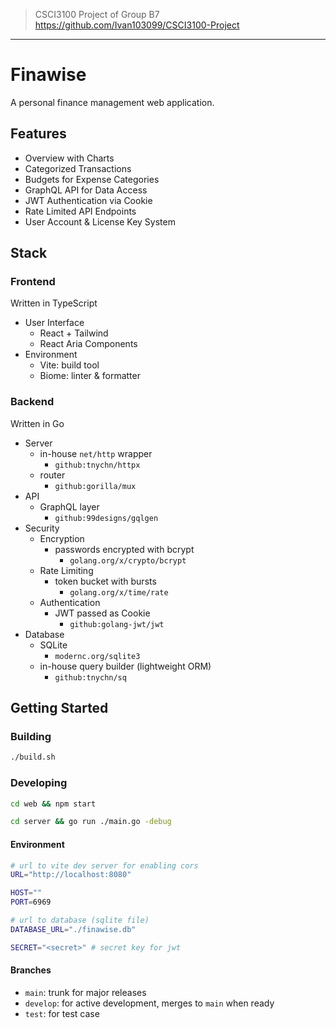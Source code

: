 > CSCI3100 Project of Group B7
> https://github.com/Ivan103099/CSCI3100-Project

---

# Finawise

A personal finance management web application.

## Features

- Overview with Charts
- Categorized Transactions
- Budgets for Expense Categories
- GraphQL API for Data Access
- JWT Authentication via Cookie
- Rate Limited API Endpoints
- User Account & License Key System

## Stack

### Frontend

Written in TypeScript

- User Interface
  - React + Tailwind
  - React Aria Components
- Environment
  - Vite: build tool
  - Biome: linter & formatter

### Backend

Written in Go

- Server
  - in-house `net/http` wrapper
    - `github:tnychn/httpx`
  - router
    - `github:gorilla/mux`
- API
  - GraphQL layer
    - `github:99designs/gqlgen`
- Security
  - Encryption
    - passwords encrypted with bcrypt
      - `golang.org/x/crypto/bcrypt`
  - Rate Limiting
    - token bucket with bursts
      - `golang.org/x/time/rate`
  - Authentication
    - JWT passed as Cookie
      - `github:golang-jwt/jwt`
- Database
  - SQLite
    - `modernc.org/sqlite3`
  - in-house query builder (lightweight ORM)
    - `github:tnychn/sq`

## Getting Started

### Building

```bash
./build.sh
```

### Developing

```bash
cd web && npm start

cd server && go run ./main.go -debug
```

#### Environment

```bash
# url to vite dev server for enabling cors
URL="http://localhost:8080"

HOST=""
PORT=6969

# url to database (sqlite file)
DATABASE_URL="./finawise.db"

SECRET="<secret>" # secret key for jwt
```

#### Branches

- `main`: trunk for major releases
- `develop`: for active development, merges to `main` when ready
- `test`: for test case
